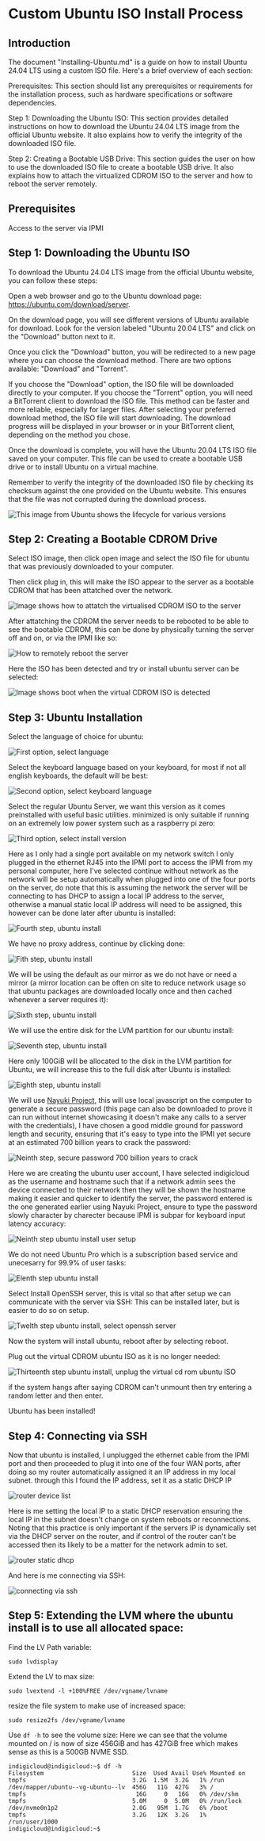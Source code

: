 # Custom Ubuntu ISO Install Process

## Introduction
The document "Installing-Ubuntu.md" is a guide on how to install Ubuntu 24.04 LTS using a custom ISO file. Here's a brief overview of each section:

Prerequisites: This section should list any prerequisites or requirements for the installation process, such as hardware specifications or software dependencies.

Step 1: Downloading the Ubuntu ISO: This section provides detailed instructions on how to download the Ubuntu 24.04 LTS image from the official Ubuntu website. It also explains how to verify the integrity of the downloaded ISO file.

Step 2: Creating a Bootable USB Drive: This section guides the user on how to use the downloaded ISO file to create a bootable USB drive. It also explains how to attach the virtualized CDROM ISO to the server and how to reboot the server remotely.

## Prerequisites
Access to the server via IPMI


## Step 1: Downloading the Ubuntu ISO
To download the Ubuntu 24.04 LTS image from the official Ubuntu website, you can follow these steps:

Open a web browser and go to the Ubuntu download page: https://ubuntu.com/download/server.

On the download page, you will see different versions of Ubuntu available for download. Look for the version labeled "Ubuntu 20.04 LTS" and click on the "Download" button next to it.

Once you click the "Download" button, you will be redirected to a new page where you can choose the download method. There are two options available: "Download" and "Torrent".

If you choose the "Download" option, the ISO file will be downloaded directly to your computer.
If you choose the "Torrent" option, you will need a BitTorrent client to download the ISO file. This method can be faster and more reliable, especially for larger files.
After selecting your preferred download method, the ISO file will start downloading. The download progress will be displayed in your browser or in your BitTorrent client, depending on the method you chose.

Once the download is complete, you will have the Ubuntu 20.04 LTS ISO file saved on your computer. This file can be used to create a bootable USB drive or to install Ubuntu on a virtual machine.

Remember to verify the integrity of the downloaded ISO file by checking its checksum against the one provided on the Ubuntu website. This ensures that the file was not corrupted during the download process.


![This image from Ubuntu shows the lifecycle for various versions](ubuntu-image-lifecycle.png)

## Step 2: Creating a Bootable CDROM Drive
Select ISO image, then click open image and select the ISO file for ubuntu that was previously downloaded to your computer.

Then click plug in, this will make the ISO appear to the server as a bootable CDROM that has been attatched over the network.

![Image shows how to attatch the virtualised CDROM ISO to the server](attatching-ubuntuiso-over-network.png)

After attatching the CDROM the server needs to be rebooted to be able to see the bootable CDROM, this can be done by physically turning the server off and on, or via the IPMI like so:

![How to remotely reboot the server](remotely-reboot-server.png)

Here the ISO has been detected and try or install ubuntu server can be selected:

![Image shows boot when the virtual CDROM ISO is detected](selecting-tryinstall-ubuntu-boot.png)


## Step 3: Ubuntu Installation

Select the language of choice for ubuntu:

![First option, select language](first-step-ubuntuinstall.png)

Select the keyboard language based on your keyboard, for most if not all english keyboards, the default will be best:

![Second option, select keyboard language](second-step-selecting-kb-lang.png)

Select the regular Ubuntu Server, we want this version as it comes preinstalled with useful basic utilities. minimized is only suitable if running on an extremely low power system such as a raspberry pi zero:

![Third option, select install version](third-step-ubuntuinstall.png)

Here as I only had a single port available on my network switch I only plugged in the ethernet RJ45 into the IPMI port to access the IPMI from my personal computer, here I've selected continue without network as the network will be setup automatically when plugged into one of the four ports on the server, do note that this is assuming the network the server will be connecting to has DHCP to assign a local IP address to the server, otherwise a manual static local IP address will need to be assigned, this however can be done later after ubuntu is installed:

![Fourth step, ubuntu install](Fourth-step-ubuntuinstall.png)

We have no proxy address, continue by clicking done:

![Fith step, ubuntu install](Fith-step-ubuntuinstall.png)

We will be using the default as our mirror as we do not have or need a mirror (a mirror location can be often on site to reduce network usage so that ubuntu packages are downloaded locally once and then cached whenever a server requires it):

![Sixth step, ubuntu install](sixth-step-ubuntuinstall.png)

We will use the entire disk for the LVM partition for our ubuntu install:

![Seventh step, ubuntu install](seventh-step-ubuntuinstall.png)

Here only 100GiB will be allocated to the disk in the LVM partition for Ubuntu, we will increase this to the full disk after Ubuntu is installed:

![Eighth step, ubuntu install](eighth-step-ubuntuinstall.png)

We will use [Nayuki Project](https://www.nayuki.io/page/random-password-generator-javascript), this will use local javascript on the computer to generate a secure password (this page can also be downloaded to prove it can run without internet showcasing it doesn't make any calls to a server with the credentials), I have chosen a good middle ground for password length and security, ensuring that it's easy to type into the IPMI yet secure at an estimated 700 billion years to crack the password:

![Neinth step, secure password 700 billion years to crack](nineth-step-ubuntuinstall.png)

Here we are creating the ubuntu user account, I have selected indigicloud as the username and hostname such that if a network admin sees the device connected to their network then they will be shown the hostname making it easier and quicker to identify the server, the password entered is the one generated earlier using Nayuki Project, ensure to type the password slowly character by charecter because IPMI is subpar for keyboard input latency accuracy:

![Neinth step ubuntu install user setup](tenth-step-ubuntuinstall.png)

We do not need Ubuntu Pro which is a subscription based service and unecesarry for 99.9% of user tasks:

![Elenth step ubuntu install](elenth-step-ubuntuinstall.png)

Select Install OpenSSH server, this is vital so that after setup we can communicate with the server via SSH:
This can be installed later, but is easier to do so on setup.

![Twelth step ubuntu install, select openssh server](twelth-step-ubuntuinstall.png)

Now the system will install ubuntu, reboot after by selecting reboot.

Plug out the virtual CDROM ubuntu ISO as it is no longer needed:

![Thirteenth step ubuntu install, unplug the virtual cd rom ubuntu ISO](thirteenth-step-ubuntuinstall.png)

if the system hangs after saying CDROM can't unmount then try entering a random letter and then enter.

Ubuntu has been installed!


## Step 4: Connecting via SSH

Now that ubuntu is installed, I unplugged the ethernet cable from the IPMI port and then proceeded to plug it into one of the four WAN ports, after doing so my router automatically assigned it an IP address in my local subnet. through this I found the IP address, set it as a static DHCP IP

![router device list](router-devices-list.png)

Here is me setting the local IP to a static DHCP reservation ensuring the local IP in the subnet doesn't change on system reboots or reconnections. Noting that this practice is only important if the servers IP is dynamically set via the DHCP server on the router, and if control of the router can't be accessed then its likely to be a matter for the network admin to set.

![router static dhcp](static-local-ip.png)

And here is me connecting via SSH:

![connecting via ssh](connecting-ssh.png)

## Step 5: Extending the LVM where the ubuntu install is to use all allocated space:


Find the LV Path variable:

```sudo lvdisplay```

Extend the LV to max size:

```sudo lvextend -l +100%FREE /dev/vgname/lvname```

resize the file system to make use of increased space:

```sudo resize2fs /dev/vgname/lvname```

Use `df -h` to see the volume size:
Here we can see that the volume mounted on / is now of size 456GiB and has 427GiB free which makes sense as this is a 500GB NVME SSD.

```
indigicloud@indigicloud:~$ df -h
Filesystem                         Size  Used Avail Use% Mounted on
tmpfs                              3.2G  1.5M  3.2G   1% /run
/dev/mapper/ubuntu--vg-ubuntu--lv  456G   11G  427G   3% /
tmpfs                               16G     0   16G   0% /dev/shm
tmpfs                              5.0M     0  5.0M   0% /run/lock
/dev/nvme0n1p2                     2.0G   95M  1.7G   6% /boot
tmpfs                              3.2G   12K  3.2G   1% /run/user/1000
indigicloud@indigicloud:~$ 
```



